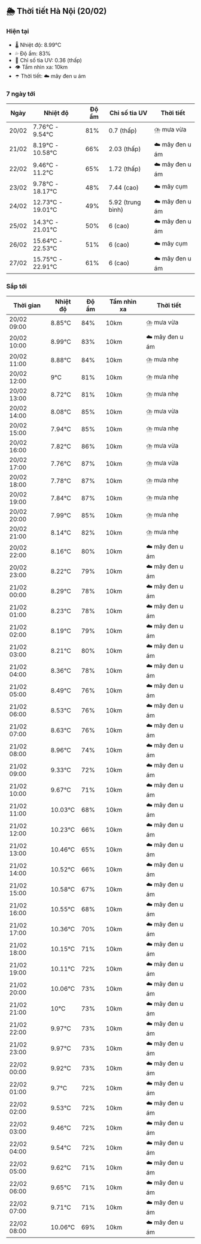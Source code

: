 ## 🌦️ Thời tiết Hà Nội (20/02)

### Hiện tại

- 🌡️ Nhiệt độ: 8.99℃
- 💦 Độ ẩm: 83%
- 🌟 Chỉ số tia UV: 0.36 (thấp)
- 👁️ Tầm nhìn xa: 10km
- ☂️ Thời tiết: ☁️ mây đen u ám

### 7 ngày tới

| Ngày | Nhiệt độ | Độ ẩm | Chỉ số tia UV | Thời tiết |
| --- | --- | --- | --- | --- |
| 20/02 | 7.76℃ - 9.54℃ | 81% | 0.7 (thấp) | ⛈️ mưa vừa |
| 21/02 | 8.19℃ - 10.58℃ | 66% | 2.03 (thấp) | ☁️ mây đen u ám |
| 22/02 | 9.46℃ - 11.2℃ | 65% | 1.72 (thấp) | ☁️ mây đen u ám |
| 23/02 | 9.78℃ - 18.17℃ | 48% | 7.44 (cao) | ☁️ mây cụm |
| 24/02 | 12.73℃ - 19.01℃ | 49% | 5.92 (trung bình) | ☁️ mây đen u ám |
| 25/02 | 14.3℃ - 21.01℃ | 50% | 6 (cao) | ☁️ mây đen u ám |
| 26/02 | 15.64℃ - 22.53℃ | 51% | 6 (cao) | ☁️ mây cụm |
| 27/02 | 15.75℃ - 22.91℃ | 61% | 6 (cao) | ☁️ mây đen u ám |

### Sắp tới

| Thời gian | Nhiệt độ | Độ ẩm | Tầm nhìn xa | Thời tiết |
| --- | --- | --- | --- | --- |
| 20/02 09:00 | 8.85℃ | 84% | 10km | ⛈️ mưa vừa |
| 20/02 10:00 | 8.99℃ | 83% | 10km | ☁️ mây đen u ám |
| 20/02 11:00 | 8.88℃ | 84% | 10km | ⛈️ mưa nhẹ |
| 20/02 12:00 | 9℃ | 81% | 10km | ⛈️ mưa nhẹ |
| 20/02 13:00 | 8.72℃ | 81% | 10km | ⛈️ mưa nhẹ |
| 20/02 14:00 | 8.08℃ | 85% | 10km | ⛈️ mưa vừa |
| 20/02 15:00 | 7.94℃ | 85% | 10km | ⛈️ mưa nhẹ |
| 20/02 16:00 | 7.82℃ | 86% | 10km | ⛈️ mưa vừa |
| 20/02 17:00 | 7.76℃ | 87% | 10km | ⛈️ mưa vừa |
| 20/02 18:00 | 7.78℃ | 87% | 10km | ⛈️ mưa nhẹ |
| 20/02 19:00 | 7.84℃ | 87% | 10km | ⛈️ mưa nhẹ |
| 20/02 20:00 | 7.99℃ | 85% | 10km | ⛈️ mưa nhẹ |
| 20/02 21:00 | 8.14℃ | 82% | 10km | ⛈️ mưa nhẹ |
| 20/02 22:00 | 8.16℃ | 80% | 10km | ☁️ mây đen u ám |
| 20/02 23:00 | 8.22℃ | 79% | 10km | ☁️ mây đen u ám |
| 21/02 00:00 | 8.29℃ | 78% | 10km | ☁️ mây đen u ám |
| 21/02 01:00 | 8.23℃ | 78% | 10km | ☁️ mây đen u ám |
| 21/02 02:00 | 8.19℃ | 79% | 10km | ☁️ mây đen u ám |
| 21/02 03:00 | 8.21℃ | 80% | 10km | ☁️ mây đen u ám |
| 21/02 04:00 | 8.36℃ | 78% | 10km | ☁️ mây đen u ám |
| 21/02 05:00 | 8.49℃ | 76% | 10km | ☁️ mây đen u ám |
| 21/02 06:00 | 8.53℃ | 76% | 10km | ☁️ mây đen u ám |
| 21/02 07:00 | 8.63℃ | 76% | 10km | ☁️ mây đen u ám |
| 21/02 08:00 | 8.96℃ | 74% | 10km | ☁️ mây đen u ám |
| 21/02 09:00 | 9.33℃ | 72% | 10km | ☁️ mây đen u ám |
| 21/02 10:00 | 9.67℃ | 71% | 10km | ☁️ mây đen u ám |
| 21/02 11:00 | 10.03℃ | 68% | 10km | ☁️ mây đen u ám |
| 21/02 12:00 | 10.23℃ | 66% | 10km | ☁️ mây đen u ám |
| 21/02 13:00 | 10.46℃ | 65% | 10km | ☁️ mây đen u ám |
| 21/02 14:00 | 10.52℃ | 66% | 10km | ☁️ mây đen u ám |
| 21/02 15:00 | 10.58℃ | 67% | 10km | ☁️ mây đen u ám |
| 21/02 16:00 | 10.55℃ | 68% | 10km | ☁️ mây đen u ám |
| 21/02 17:00 | 10.36℃ | 70% | 10km | ☁️ mây đen u ám |
| 21/02 18:00 | 10.15℃ | 71% | 10km | ☁️ mây đen u ám |
| 21/02 19:00 | 10.11℃ | 72% | 10km | ☁️ mây đen u ám |
| 21/02 20:00 | 10.06℃ | 73% | 10km | ☁️ mây đen u ám |
| 21/02 21:00 | 10℃ | 73% | 10km | ☁️ mây đen u ám |
| 21/02 22:00 | 9.97℃ | 73% | 10km | ☁️ mây đen u ám |
| 21/02 23:00 | 9.97℃ | 73% | 10km | ☁️ mây đen u ám |
| 22/02 00:00 | 9.92℃ | 73% | 10km | ☁️ mây đen u ám |
| 22/02 01:00 | 9.7℃ | 72% | 10km | ☁️ mây đen u ám |
| 22/02 02:00 | 9.53℃ | 72% | 10km | ☁️ mây đen u ám |
| 22/02 03:00 | 9.46℃ | 72% | 10km | ☁️ mây đen u ám |
| 22/02 04:00 | 9.54℃ | 72% | 10km | ☁️ mây đen u ám |
| 22/02 05:00 | 9.62℃ | 71% | 10km | ☁️ mây đen u ám |
| 22/02 06:00 | 9.65℃ | 71% | 10km | ☁️ mây đen u ám |
| 22/02 07:00 | 9.71℃ | 71% | 10km | ☁️ mây đen u ám |
| 22/02 08:00 | 10.06℃ | 69% | 10km | ☁️ mây đen u ám |
